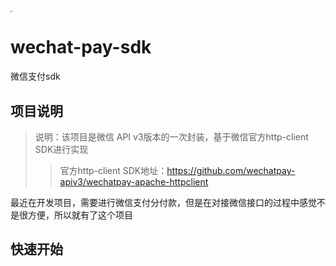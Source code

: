<img src="https://raw.githubusercontent.com/lipanre/picBad/master/202411162040473.png" style="zoom:20%;" />

# wechat-pay-sdk

微信支付sdk

## 项目说明

> 说明：该项目是微信 API v3版本的一次封装，基于微信官方http-client SDK进行实现
>> 官方http-client SDK地址：https://github.com/wechatpay-apiv3/wechatpay-apache-httpclient

最近在开发项目，需要进行微信支付分付款，但是在对接微信接口的过程中感觉不是很方便，所以就有了这个项目

## 快速开始
